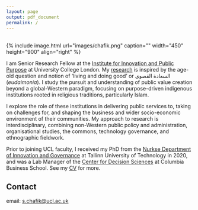 ```yaml
---
layout: page
output: pdf_document
permalink: /
---
```

<br />
{% include image.html url="images/chafik.png" caption="" width="450" height="900" align="right" %}

I am Senior Research Fellow at the [Institute for Innovation and Public Purpose] at University College London. My [research] is inspired by the age-old question and notion of ‘living and doing good’ or السعادة القصوى (*eudaimonia*). I study the pursuit and understanding of public value creation beyond a global-Western paradigm, focusing on purpose-driven indigenous institutions rooted in religious traditions, particularly Islam. 

I explore the role of these institutions in delivering public services to, taking on challenges for, and shaping the business and wider socio-economic environment of their communities. My approach to research is interdisciplinary, combining non-Western public policy and administration, organisational studies, the commons, technology governance, and ethnographic fieldwork.

Prior to joining UCL faculty, I received my PhD from the [Nurkse Department of Innovation and Governance] at Tallinn University of Technology in 2020, and was a Lab Manager of the [Center for Decision Sciences] at Columbia Business School. See my [CV] for more.

## Contact

email: [s.chafik@ucl.ac.uk]

[s.chafik@ucl.ac.uk]: mailto:s.chafik@ucl.ac.uk
[Institute for Innovation and Public Purpose]: https://www.ucl.ac.uk/bartlett/public-purpose/ucl-institute-innovation-and-public-purpose
[Nurkse Department of Innovation and Governance]: https://taltech.ee/en/nurkse
[Center for Decision Sciences]: https://business.columbia.edu/cds
[research]: https://schafik.github.io/research/
[CV]: https://schafik.github.io/f/SalahChafik_CV.pdf
